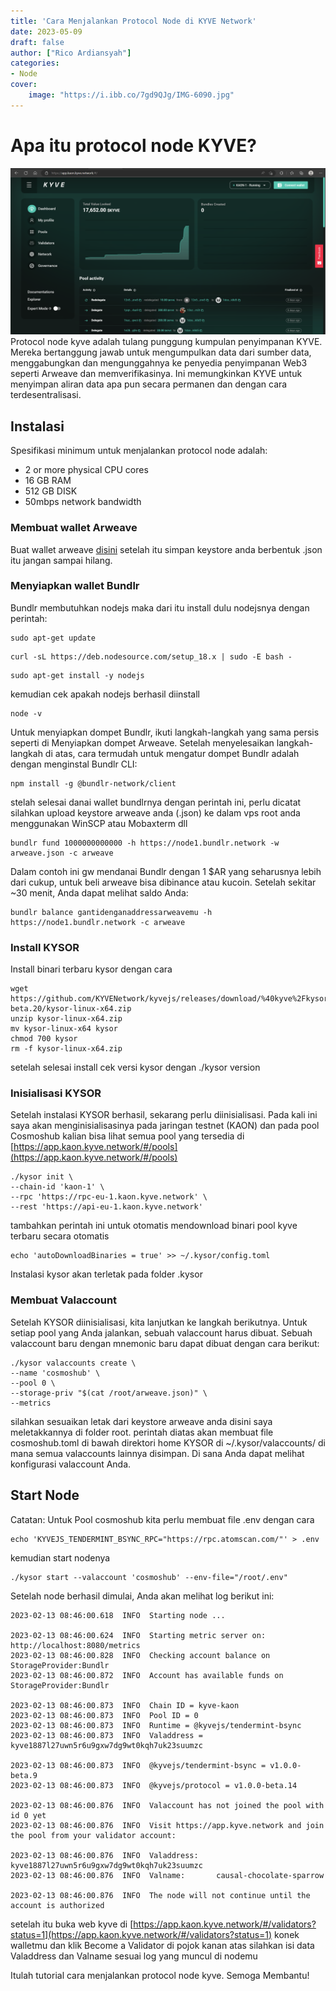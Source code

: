 ```yaml
---
title: 'Cara Menjalankan Protocol Node di KYVE Network'
date: 2023-05-09
draft: false
author: ["Rico Ardiansyah"]
categories:
- Node
cover:
    image: "https://i.ibb.co/7gd9QJg/IMG-6090.jpg"
---
```

# Apa itu protocol node KYVE?
![KYVE Web App dashboard](https://raw.githubusercontent.com/0xricoard/hugo-blog/main/static/img/kyve%20protocol.png)
Protocol node kyve adalah tulang punggung kumpulan penyimpanan KYVE. Mereka bertanggung jawab untuk mengumpulkan data dari sumber data, menggabungkan dan mengunggahnya ke penyedia penyimpanan Web3 seperti Arweave dan memverifikasinya. Ini memungkinkan KYVE untuk menyimpan aliran data apa pun secara permanen dan dengan cara terdesentralisasi.

## Instalasi
Spesifikasi minimum untuk menjalankan protocol node adalah:
- 2 or more physical CPU cores
- 16 GB RAM
- 512 GB DISK
- 50mbps network bandwidth
### Membuat wallet Arweave
Buat wallet arweave [disini](https://arweave.app/add) setelah itu simpan keystore anda berbentuk .json itu jangan sampai hilang.
### Menyiapkan wallet Bundlr
Bundlr membutuhkan nodejs maka dari itu install dulu nodejsnya dengan perintah:
```
sudo apt-get update
```
```
curl -sL https://deb.nodesource.com/setup_18.x | sudo -E bash -
```
```
sudo apt-get install -y nodejs
```
kemudian cek apakah nodejs berhasil diinstall
```
node -v
```
Untuk menyiapkan dompet Bundlr, ikuti langkah-langkah yang sama persis seperti di Menyiapkan dompet Arweave. Setelah menyelesaikan langkah-langkah di atas, cara termudah untuk mengatur dompet Bundlr adalah dengan menginstal Bundlr CLI:
```
npm install -g @bundlr-network/client
```
stelah selesai danai wallet bundlrnya dengan perintah ini, perlu dicatat silahkan upload keystore arweave anda (.json) ke dalam vps root anda menggunakan WinSCP atau Mobaxterm dll
```
bundlr fund 1000000000000 -h https://node1.bundlr.network -w arweave.json -c arweave
```
Dalam contoh ini gw mendanai Bundlr dengan 1 $AR yang seharusnya lebih dari cukup, untuk beli arweave bisa dibinance atau kucoin. Setelah sekitar ~30 menit, Anda dapat melihat saldo Anda:
```
bundlr balance gantidenganaddressarweavemu -h https://node1.bundlr.network -c arweave
```
### Install KYSOR
Install binari terbaru kysor dengan cara
```
wget https://github.com/KYVENetwork/kyvejs/releases/download/%40kyve%2Fkysor%401.0.0-beta.20/kysor-linux-x64.zip
unzip kysor-linux-x64.zip
mv kysor-linux-x64 kysor
chmod 700 kysor
rm -f kysor-linux-x64.zip
```
setelah selesai install cek versi kysor dengan
./kysor version
### Inisialisasi KYSOR
Setelah instalasi KYSOR berhasil, sekarang perlu diinisialisasi. Pada kali ini saya akan menginisialisasinya pada jaringan testnet (KAON) dan pada pool Cosmoshub kalian bisa lihat semua pool yang tersedia di [https://app.kaon.kyve.network/#/pools](https://app.kaon.kyve.network/#/pools)
```
./kysor init \
--chain-id 'kaon-1' \
--rpc 'https://rpc-eu-1.kaon.kyve.network' \
--rest 'https://api-eu-1.kaon.kyve.network'
```
tambahkan perintah ini untuk otomatis mendownload binari pool kyve terbaru secara otomatis
```
echo 'autoDownloadBinaries = true' >> ~/.kysor/config.toml
```
Instalasi kysor akan terletak pada folder .kysor
### Membuat Valaccount
Setelah KYSOR diinisialisasi, kita lanjutkan ke langkah berikutnya. Untuk setiap pool yang Anda jalankan, sebuah valaccount harus dibuat. Sebuah valaccount baru dengan mnemonic baru dapat dibuat dengan cara berikut:
```
./kysor valaccounts create \
--name 'cosmoshub' \
--pool 0 \
--storage-priv "$(cat /root/arweave.json)" \
--metrics
```
silahkan sesuaikan letak dari keystore arweave anda disini saya meletakkannya di folder root.
perintah diatas akan membuat file cosmoshub.toml di bawah direktori home KYSOR di ~/.kysor/valaccounts/ di mana semua valaccounts lainnya disimpan. Di sana Anda dapat melihat konfigurasi valaccount Anda.
## Start Node
Catatan: Untuk Pool cosmoshub kita perlu membuat file .env dengan cara
```
echo 'KYVEJS_TENDERMINT_BSYNC_RPC="https://rpc.atomscan.com/"' > .env
``` 
kemudian start nodenya
```
./kysor start --valaccount 'cosmoshub' --env-file="/root/.env"
```
Setelah node berhasil dimulai, Anda akan melihat log berikut ini:
```
2023-02-13 08:46:00.618  INFO  Starting node ...

2023-02-13 08:46:00.624  INFO  Starting metric server on: http://localhost:8080/metrics
2023-02-13 08:46:00.828  INFO  Checking account balance on StorageProvider:Bundlr
2023-02-13 08:46:00.872  INFO  Account has available funds on StorageProvider:Bundlr

2023-02-13 08:46:00.873  INFO  Chain ID = kyve-kaon
2023-02-13 08:46:00.873  INFO  Pool ID = 0
2023-02-13 08:46:00.873  INFO  Runtime = @kyvejs/tendermint-bsync
2023-02-13 08:46:00.873  INFO  Valaddress = kyve1887l27uwn5r6u9gxw7dg9wt0kqh7uk23suumzc

2023-02-13 08:46:00.873  INFO  @kyvejs/tendermint-bsync = v1.0.0-beta.9
2023-02-13 08:46:00.873  INFO  @kyvejs/protocol = v1.0.0-beta.14

2023-02-13 08:46:00.876  INFO  Valaccount has not joined the pool with id 0 yet
2023-02-13 08:46:00.876  INFO  Visit https://app.kyve.network and join the pool from your validator account:

2023-02-13 08:46:00.876  INFO  Valaddress:    kyve1887l27uwn5r6u9gxw7dg9wt0kqh7uk23suumzc
2023-02-13 08:46:00.876  INFO  Valname:       causal-chocolate-sparrow

2023-02-13 08:46:00.876  INFO  The node will not continue until the account is authorized
```
setelah itu buka web kyve di [https://app.kaon.kyve.network/#/validators?status=1](https://app.kaon.kyve.network/#/validators?status=1) konek walletmu dan klik Become a Validator di pojok kanan atas
silahkan isi data Valaddress dan Valname sesuai log yang muncul di nodemu

Itulah tutorial cara menjalankan protocol node kyve. Semoga Membantu!
